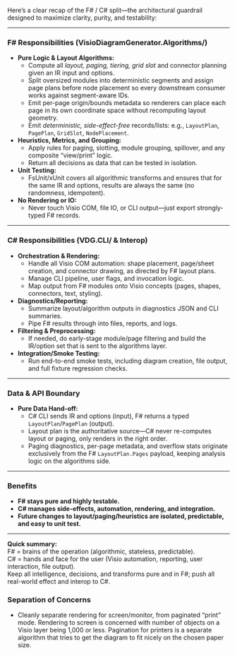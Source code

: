 Here’s a clear recap of the F# / C# split—the architectural guardrail designed to maximize clarity, purity, and testability:

***

### **F# Responsibilities (VisioDiagramGenerator.Algorithms/)**
- **Pure Logic & Layout Algorithms:**
  - Compute all *layout, paging, tiering, grid slot* and connector planning given an IR input and options.
  - Split oversized modules into deterministic segments and assign page plans before node placement so every downstream consumer works against segment-aware IDs.
  - Emit per-page origin/bounds metadata so renderers can place each page in its own coordinate space without recomputing layout geometry.
  - Emit *deterministic, side-effect-free* records/lists: e.g., `LayoutPlan`, `PagePlan`, `GridSlot`, `NodePlacement`.
- **Heuristics, Metrics, and Grouping:**
  - Apply rules for paging, slotting, module grouping, spillover, and any composite “view/print” logic.
  - Return all decisions as data that can be tested in isolation.
- **Unit Testing:**
  - FsUnit/xUnit covers all algorithmic transforms and ensures that for the same IR and options, results are always the same (no randomness, idempotent).
- **No Rendering or IO:**
  - Never touch Visio COM, file IO, or CLI output—just export strongly-typed F# records.

***

### **C# Responsibilities (VDG.CLI/ & Interop)**
- **Orchestration & Rendering:**
  - Handle all Visio COM automation: shape placement, page/sheet creation, and connector drawing, as directed by F# layout plans.
  - Manage CLI pipeline, user flags, and invocation logic.
  - Map output from F# modules onto Visio concepts (pages, shapes, connectors, text, styling).
- **Diagnostics/Reporting:**
  - Summarize layout/algorithm outputs in diagnostics JSON and CLI summaries.
  - Pipe F# results through into files, reports, and logs.
- **Filtering & Preprocessing:**
  - If needed, do early-stage module/page filtering and build the IR/option set that is sent to the algorithms layer.
- **Integration/Smoke Testing:**
  - Run end-to-end smoke tests, including diagram creation, file output, and full fixture regression checks.

***

### **Data & API Boundary**
- **Pure Data Hand-off:**
  - C# CLI sends IR and options (input), F# returns a typed `LayoutPlan`/`PagePlan` (output).
  - Layout plan is the authoritative source—C# never re-computes layout or paging, only renders in the right order.
  - Paging diagnostics, per-page metadata, and overflow stats originate exclusively from the F# `LayoutPlan.Pages` payload, keeping analysis logic on the algorithms side.

***

### **Benefits**
- **F# stays pure and highly testable.**
- **C# manages side-effects, automation, rendering, and integration.**
- **Future changes to layout/paging/heuristics are isolated, predictable, and easy to unit test.**

***

**Quick summary:**  
F# = brains of the operation (algorithmic, stateless, predictable).  
C# = hands and face for the user (Visio automation, reporting, user interaction, file output).  
Keep all intelligence, decisions, and transforms pure and in F#; push all real-world effect and interop to C#.

### **Separation of Concerns**
- Cleanly separate rendering for screen/monitor, from paginated “print” mode. Rendering to screen is concerned with number of objects on a Visio layer being 1,000 or less. Pagination for printers is a separate algorithm that tries to get the diagram to fit nicely on the chosen paper size.